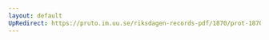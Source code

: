 ```yaml
---
layout: default
UpRedirect: https://pruto.im.uu.se/riksdagen-records-pdf/1870/prot-1870--fk--506/prot-1870--fk--506_002.pdf
---
```


